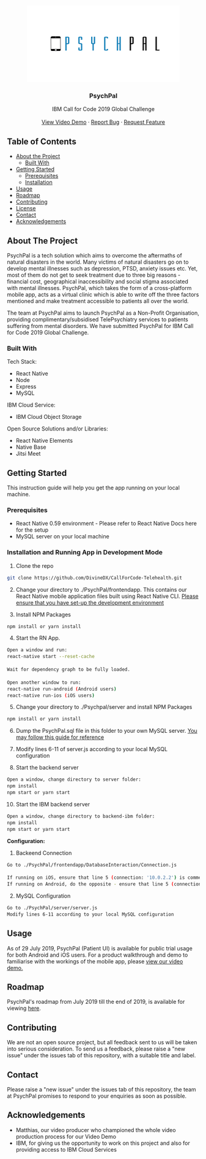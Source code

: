 <!-- PROJECT LOGO -->
<br />
<p align="center">
  <a href="https://github.com/othneildrew/Best-README-Template">
    <img src="frontendapp/src/Images/psychpal.jpg" width="400" height="200">
  </a>

  <h3 align="center">PsychPal</h3>

  <p align="center">
    IBM Call for Code 2019 Global Challenge
    <br />
    <br />
    <a href="https://www.youtube.com/watch?v=IZW6IxCt-XQ&feature=youtu.be">View Video Demo</a>
    ·
    <a href="https://github.com/DivineDX/CallForCode-Telehealth/issues">Report Bug</a>
    ·
    <a href="https://github.com/DivineDX/CallForCode-Telehealth/issues">Request Feature</a>
  </p>
</p>



<!-- TABLE OF CONTENTS -->
## Table of Contents

* [About the Project](#about-the-project)
  * [Built With](#built-with)
* [Getting Started](#getting-started)
  * [Prerequisites](#prerequisites)
  * [Installation](#installation)
* [Usage](#usage)
* [Roadmap](#roadmap)
* [Contributing](#contributing)
* [License](#license)
* [Contact](#contact)
* [Acknowledgements](#acknowledgements)



<!-- ABOUT THE PROJECT -->
## About The Project

PsychPal is a tech solution which aims to overcome the aftermaths of natural disasters in the world. Many victims of natural disasters go on to develop mental illnesses such as depression, PTSD, anxiety issues etc. Yet, most of them do not get to seek treatment due to three big reasons - financial cost, geographical inaccessibility and social stigma associated with mental illnesses. PsychPal, which takes the form of a cross-platform mobile app, acts as a virtual clinic which is able to write off the three factors mentioned and make treatment accessible to patients all over the world. 

The team at PsychPal aims to launch PsychPal as a Non-Profit Organisation, providing complimentary/subsidised TelePsychiatry services to patients suffering from mental disorders. We have submitted PsychPal for IBM Call for Code 2019 Global Challenge.

### Built With

Tech Stack:
* React Native
* Node
* Express
* MySQL

IBM Cloud Service:
* IBM Cloud Object Storage

Open Source Solutions and/or Libraries:
* React Native Elements
* Native Base
* Jitsi Meet

<!-- GETTING STARTED -->
## Getting Started

This instruction guide will help you get the app running on your local machine.

### Prerequisites

* React Native 0.59 environment - Please refer to React Native Docs here for the setup
* MySQL server on your local machine

### Installation and Running App in Development Mode

1. Clone the repo
```sh
git clone https://github.com/DivineDX/CallForCode-Telehealth.git
```
2. Change your directory to ./PsychPal/frontendapp. This contains our React Native mobile application files built using React Native CLI.  <a href="https://facebook.github.io/react-native/docs/getting-started.html">Please ensure that you have set-up the development environment</a>

3. Install NPM Packages
```sh
npm install or yarn install
```
4. Start the RN App.
```sh
Open a window and run:
react-native start --reset-cache

Wait for dependency graph to be fully loaded.

Open another window to run:
react-native run-android (Android users)
react-native run-ios (iOS users)

```
5. Change your directory to ./Psychpal/server and install NPM Packages
```sh
npm install or yarn install
```

6. Dump the PsychPal.sql file in this folder to your own MySQL server. <a href="https://alvinalexander.com/blog/post/mysql/how-restore-mysql-database-from-backup-file">You may follow this guide for reference</a>

8. Modify lines 6-11 of server.js according to your local MySQL configuration

9. Start the backend server 
```sh
Open a window, change directory to server folder:
npm install
npm start or yarn start
```

10. Start the IBM backend server 
```sh
Open a window, change directory to backend-ibm folder:
npm install
npm start or yarn start
```

<b>Configuration:</b>
1. Backeend Connection
```sh
Go to ./PsychPal/frontendapp/DatabaseInteraction/Connection.js

If running on iOS, ensure that line 5 (connection: '10.0.2.2') is commented out and line 6 (connection: 'localhost') is uncommented out
If running on Android, do the opposite - ensure that line 5 (connection: '10.0.2.2') is uncommented out and line 6 (connection: 'localhost') is commented out
```

2. MySQL Configuration
```sh
Go to ./PsychPal/server/server.js
Modify lines 6-11 according to your local MySQL configuration
```

<!-- USAGE EXAMPLES -->
## Usage

As of 29 July 2019, PsychPal (Patient UI) is available for public trial usage for both Android and iOS users. For a product walkthrough and demo to familiarise with the workings of the mobile app, please <a href="https://www.youtube.com/watch?v=IZW6IxCt-XQ&feature=youtu.be">view our video demo.</a>


<!-- ROADMAP -->
## Roadmap

PsychPal's roadmap from July 2019 till the end of 2019, is available for viewing <a href="https://github.com/DivineDX/PsychPal/blob/workingApp/PsychPalRoadmap.png">here</a>.

<!-- CONTRIBUTING -->
## Contributing

We are not an open source project, but all feedback sent to us will be taken into serious consideration. 
To send us a feedback, please raise a "new issue" under the issues tab of this repository, with a suitable title and label.

<!-- CONTACT -->
## Contact

Please raise a "new issue" under the issues tab of this repository, the team at PsychPal promises to respond to your enquiries as soon as possible.


<!-- ACKNOWLEDGEMENTS -->
## Acknowledgements

* Matthias, our video producer who championed the whole video production process for our Video Demo
* IBM, for giving us the opportunity to work on this project and also for providing access to IBM Cloud Services

